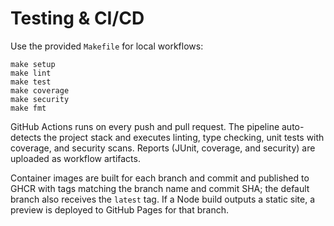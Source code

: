 # Testing & CI/CD

Use the provided `Makefile` for local workflows:

```
make setup
make lint
make test
make coverage
make security
make fmt
```

GitHub Actions runs on every push and pull request. The pipeline auto-detects the project stack and executes linting, type checking, unit tests with coverage, and security scans. Reports (JUnit, coverage, and security) are uploaded as workflow artifacts.

Container images are built for each branch and commit and published to GHCR with tags matching the branch name and commit SHA; the default branch also receives the `latest` tag. If a Node build outputs a static site, a preview is deployed to GitHub Pages for that branch.
